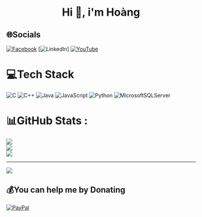 <h1 align = "center"> Hi 👋, i'm Hoàng</h1>

## 🌐Socials
[![Facebook](https://img.shields.io/badge/Facebook-%231877F2.svg?logo=Facebook&logoColor=white)](https://www.facebook.com/hoang.it.2) [![LinkedIn](https://img.shields.io/badge/LinkedIn-%230077B5.svg?logo=linkedin&logoColor=white)] [![YouTube](https://img.shields.io/badge/YouTube-%23FF0000.svg?logo=YouTube&logoColor=white)](https://youtube.com/c/https://www.youtube.com/channel/UCEHPW-quflMeP8dnRFmT4Tg) 

# 💻Tech Stack
![C](https://img.shields.io/badge/c-%2300599C.svg?style=for-the-badge&logo=c&logoColor=white) ![C++](https://img.shields.io/badge/c++-%2300599C.svg?style=for-the-badge&logo=c%2B%2B&logoColor=white) ![Java](https://img.shields.io/badge/java-%23ED8B00.svg?style=for-the-badge&logo=java&logoColor=white) ![JavaScript](https://img.shields.io/badge/javascript-%23323330.svg?style=for-the-badge&logo=javascript&logoColor=%23F7DF1E) ![Python](https://img.shields.io/badge/python-3670A0?style=for-the-badge&logo=python&logoColor=ffdd54) ![MicrosoftSQLServer](https://img.shields.io/badge/Microsoft%20SQL%20Sever-CC2927?style=for-the-badge&logo=microsoft%20sql%20server&logoColor=white)
# 📊GitHub Stats :
![](https://github-readme-stats.vercel.app/api?username=zhoang-2&theme=radical&hide_border=false&include_all_commits=false&count_private=false)<br/>
![](https://github-readme-streak-stats.herokuapp.com/?user=zhoang-2&theme=radical&hide_border=false)<br/>
![](https://github-readme-stats.vercel.app/api/top-langs/?username=zhoang-2&theme=radical&hide_border=false&include_all_commits=false&count_private=false&layout=compact)

---
[![](https://visitcount.itsvg.in/api?id=zhoang-2&icon=0&color=0)](https://visitcount.itsvg.in)

  ## 💰You can help me by Donating
  [![PayPal](https://img.shields.io/badge/PayPal-00457C?style=for-the-badge&logo=paypal&logoColor=white)](https://paypal.me/huyhoangzzzzb@gmail.com) 

  <!-- Proudly created with GPRM ( https://gprm.itsvg.in ) -->
  
